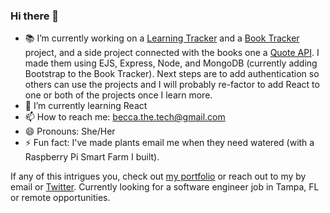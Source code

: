 ### Hi there 👋


- 📚 I’m currently working on a [Learning Tracker](https://becca-learning.cyclic.app/) and a [Book Tracker](https://becca-books.cyclic.app/) project, and a side project connected with the books one a [Quote API](https://becca-books.cyclic.app/quotes/random/6).
   I made them using EJS, Express, Node, and MongoDB (currently adding Bootstrap to the Book Tracker). Next steps are to add authentication so others can use the projects and I will probably re-factor to add React to one or both of the projects once I learn more.
- 🌱 I’m currently learning React
- 📫 How to reach me: becca.the.tech@gmail.com
- 😄 Pronouns: She/Her
- ⚡ Fun fact: I've made plants email me when they need watered (with a Raspberry Pi Smart Farm I built).

If any of this intrigues you, check out [my portfolio](https://becca-the-tech.github.io/ReviewPages/portfolio.html) or reach out to my by email or [Twitter](https://twitter.com/beccathetech). Currently looking for a software engineer job in Tampa, FL or remote opportunities.

<!--
**becca-the-tech/becca-the-tech** is a ✨ _special_ ✨ repository because its `README.md` (this file) appears on your GitHub profile.

Here are some ideas to get you started:

- 🔭 I’m currently working on ...
- 🌱 I’m currently learning ...
- 👯 I’m looking to collaborate on ...
- 🤔 I’m looking for help with ...
- 💬 Ask me about ...
- 📫 How to reach me: ...
- 😄 Pronouns: ...
- ⚡ Fun fact: ...
-->
